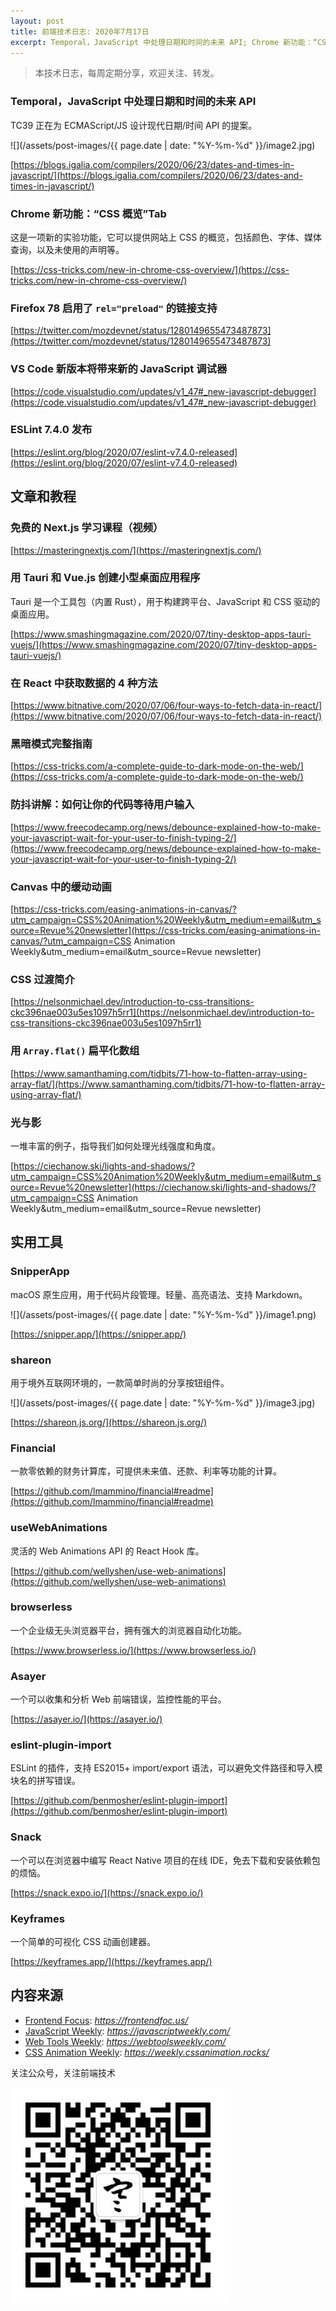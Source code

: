 ```yaml
---
layout: post
title: 前端技术日志: 2020年7月17日
excerpt: Temporal，JavaScript 中处理日期和时间的未来 API; Chrome 新功能：“CSS 概览”Tab; ESLint 7.4.0 发布
---
```


> 本技术日志，每周定期分享，欢迎关注、转发。

### Temporal，JavaScript 中处理日期和时间的未来 API

TC39 正在为 ECMAScript/JS 设计现代日期/时间 API 的提案。

![](/assets/post-images/{{ page.date | date: "%Y-%m-%d" }}/image2.jpg)

[https://blogs.igalia.com/compilers/2020/06/23/dates-and-times-in-javascript/](https://blogs.igalia.com/compilers/2020/06/23/dates-and-times-in-javascript/)

### Chrome 新功能：“CSS 概览”Tab

这是一项新的实验功能，它可以提供网站上 CSS 的概览，包括颜色、字体、媒体查询，以及未使用的声明等。

[https://css-tricks.com/new-in-chrome-css-overview/](https://css-tricks.com/new-in-chrome-css-overview/)

### Firefox 78 启用了 `rel="preload"` 的链接支持

[https://twitter.com/mozdevnet/status/1280149655473487873](https://twitter.com/mozdevnet/status/1280149655473487873)

### VS Code 新版本将带来新的 JavaScript 调试器

[https://code.visualstudio.com/updates/v1_47#_new-javascript-debugger](https://code.visualstudio.com/updates/v1_47#_new-javascript-debugger)

### ESLint 7.4.0 发布

[https://eslint.org/blog/2020/07/eslint-v7.4.0-released](https://eslint.org/blog/2020/07/eslint-v7.4.0-released)

## 文章和教程

### 免费的 Next.js 学习课程（视频）

[https://masteringnextjs.com/](https://masteringnextjs.com/)

### 用 Tauri 和 Vue.js 创建小型桌面应用程序

Tauri 是一个工具包（内置 Rust），用于构建跨平台、JavaScript 和 CSS 驱动的桌面应用。

[https://www.smashingmagazine.com/2020/07/tiny-desktop-apps-tauri-vuejs/](https://www.smashingmagazine.com/2020/07/tiny-desktop-apps-tauri-vuejs/)

### 在 React 中获取数据的 4 种方法

[https://www.bitnative.com/2020/07/06/four-ways-to-fetch-data-in-react/](https://www.bitnative.com/2020/07/06/four-ways-to-fetch-data-in-react/)

### 黑暗模式完整指南

[https://css-tricks.com/a-complete-guide-to-dark-mode-on-the-web/](https://css-tricks.com/a-complete-guide-to-dark-mode-on-the-web/)

### 防抖讲解：如何让你的代码等待用户输入

[https://www.freecodecamp.org/news/debounce-explained-how-to-make-your-javascript-wait-for-your-user-to-finish-typing-2/](https://www.freecodecamp.org/news/debounce-explained-how-to-make-your-javascript-wait-for-your-user-to-finish-typing-2/)

### Canvas 中的缓动动画

[https://css-tricks.com/easing-animations-in-canvas/?utm_campaign=CSS%20Animation%20Weekly&utm_medium=email&utm_source=Revue%20newsletter](https://css-tricks.com/easing-animations-in-canvas/?utm_campaign=CSS Animation Weekly&utm_medium=email&utm_source=Revue newsletter)

### CSS 过渡简介

[https://nelsonmichael.dev/introduction-to-css-transitions-ckc396nae003u5es1097h5rr1](https://nelsonmichael.dev/introduction-to-css-transitions-ckc396nae003u5es1097h5rr1)

### 用 `Array.flat()` 扁平化数组

[https://www.samanthaming.com/tidbits/71-how-to-flatten-array-using-array-flat/](https://www.samanthaming.com/tidbits/71-how-to-flatten-array-using-array-flat/)

### 光与影

一堆丰富的例子，指导我们如何处理光线强度和角度。

[https://ciechanow.ski/lights-and-shadows/?utm_campaign=CSS%20Animation%20Weekly&utm_medium=email&utm_source=Revue%20newsletter](https://ciechanow.ski/lights-and-shadows/?utm_campaign=CSS Animation Weekly&utm_medium=email&utm_source=Revue newsletter)

## 实用工具

### SnipperApp

macOS 原生应用，用于代码片段管理。轻量、高亮语法、支持 Markdown。

![](/assets/post-images/{{ page.date | date: "%Y-%m-%d" }}/image1.png)

[https://snipper.app/](https://snipper.app/)

### shareon

用于境外互联网环境的，一款简单时尚的分享按钮组件。

![](/assets/post-images/{{ page.date | date: "%Y-%m-%d" }}/image3.jpg)

[https://shareon.js.org/](https://shareon.js.org/)

### Financial

一款零依赖的财务计算库，可提供未来值、还款、利率等功能的计算。

[https://github.com/lmammino/financial#readme](https://github.com/lmammino/financial#readme)

### useWebAnimations

灵活的 Web Animations API 的 React Hook 库。

[https://github.com/wellyshen/use-web-animations](https://github.com/wellyshen/use-web-animations)

### browserless

一个企业级无头浏览器平台，拥有强大的浏览器自动化功能。

[https://www.browserless.io/](https://www.browserless.io/)

### Asayer

一个可以收集和分析 Web 前端错误，监控性能的平台。

[https://asayer.io/](https://asayer.io/)

### eslint-plugin-import

ESLint 的插件，支持 ES2015+ import/export 语法，可以避免文件路径和导入模块名的拼写错误。

[https://github.com/benmosher/eslint-plugin-import](https://github.com/benmosher/eslint-plugin-import)

### Snack

一个可以在浏览器中编写 React Native 项目的在线 IDE，免去下载和安装依赖包的烦恼。

[https://snack.expo.io/](https://snack.expo.io/)

### Keyframes

一个简单的可视化 CSS 动画创建器。

[https://keyframes.app/](https://keyframes.app/)

## 内容来源

- [Frontend Focus](https://frontendfoc.us/): *https://frontendfoc.us/*
- [JavaScript Weekly](https://javascriptweekly.com/): *https://javascriptweekly.com/*
- [Web Tools Weekly](https://webtoolsweekly.com/): *https://webtoolsweekly.com/*
- [CSS Animation Weekly](https://weekly.cssanimation.rocks/): *https://weekly.cssanimation.rocks/*

关注公众号，关注前端技术

![赵不寒的网络日记](/assets/qrcode-clean.jpg)

